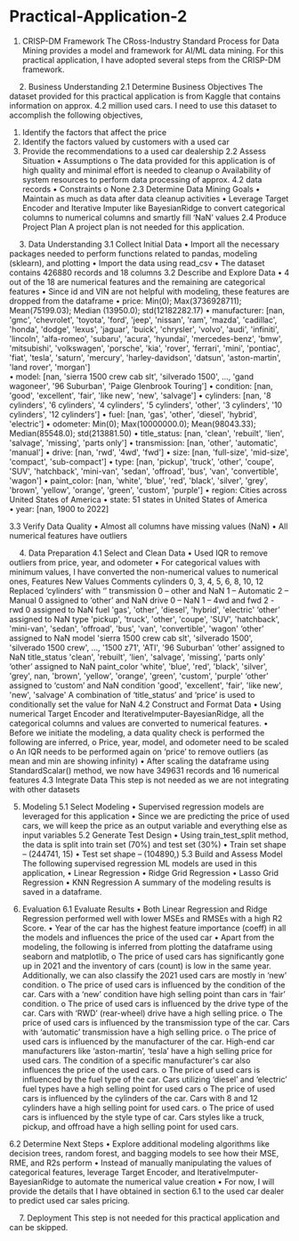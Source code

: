 # Practical-Application-2
1.	CRISP-DM Framework
The CRoss-Industry Standard Process for Data Mining provides a model and framework for AI/ML data mining. For this practical application, I have adopted several steps from the CRISP-DM framework. 

 
2.	Business Understanding
2.1	Determine Business Objectives
The dataset provided for this practical application is from Kaggle that contains information on approx. 4.2 million used cars. I need to use this dataset to accomplish the following objectives,
1.	Identify the factors that affect the price
2.	Identify the factors valued by customers with a used car
3.	Provide the recommendations to a used car dealership
2.2	Assess Situation
•	Assumptions
o	The data provided for this application is of high quality and minimal effort is needed to cleanup
o	Availability of system resources to perform data processing of approx. 4.2 data records
•	Constraints
o	None
2.3	Determine Data Mining Goals
•	Maintain as much as data after data cleanup activities
•	Leverage Target Encoder and Iterative Imputer like BayesianRidge to convert categorical columns to numerical columns and smartly fill ‘NaN’ values
2.4	Produce Project Plan
A project plan is not needed for this application.

 
3.	Data Understanding
3.1	Collect Initial Data
•	Import all the necessary packages needed to perform functions related to pandas, modeling (sklearn), and plotting
•	Import the data using read_csv
•	The dataset contains 426880 records and 18 columns
3.2	Describe and Explore Data
•	4 out of the 18 are numerical features and the remaining are categorical features
•	Since id and VIN are not helpful with modeling, these features are dropped from the dataframe
•	price: Min(0); Max(3736928711); Mean(75199.03); Median (13950.0); std(12182282.17)
•	manufacturer: [nan, 'gmc', 'chevrolet', 'toyota', 'ford', 'jeep', 'nissan', 'ram', 'mazda', 'cadillac', 'honda', 'dodge', 'lexus', 'jaguar', 'buick', 'chrysler', 'volvo', 'audi', 'infiniti', 'lincoln', 'alfa-romeo', 'subaru', 'acura', 'hyundai', 'mercedes-benz', 'bmw', 'mitsubishi', 'volkswagen', 'porsche', 'kia', 'rover', 'ferrari', 'mini', 'pontiac', 'fiat', 'tesla', 'saturn', 'mercury', 'harley-davidson', 'datsun', 'aston-martin', 'land rover', 'morgan']        
•	model: [nan, 'sierra 1500 crew cab slt', 'silverado 1500', ..., 'gand wagoneer', '96 Suburban', 'Paige Glenbrook Touring']
•	condition: [nan, 'good', 'excellent', 'fair', 'like new', 'new', 'salvage']
•	cylinders: [nan, '8 cylinders', '6 cylinders', '4 cylinders', '5 cylinders', 'other', '3 cylinders', '10 cylinders', '12 cylinders']
•	fuel: [nan, 'gas', 'other', 'diesel', 'hybrid', 'electric']
•	odometer: Min(0); Max(10000000.0); Mean(98043.33); Median(85548.0); std(213881.50)
•	title_status: [nan, 'clean', 'rebuilt', 'lien', 'salvage', 'missing', 'parts only']
•	transmission: [nan, 'other', 'automatic', 'manual']
•	drive: [nan, 'rwd', '4wd', 'fwd']
•	size: [nan, 'full-size', 'mid-size', 'compact', 'sub-compact']
•	type: [nan, 'pickup', 'truck', 'other', 'coupe', 'SUV', 'hatchback', 'mini-van', 'sedan', 'offroad', 'bus', 'van', 'convertible', 'wagon']
•	paint_color: [nan, 'white', 'blue', 'red', 'black', 'silver', 'grey', 'brown', 'yellow', 'orange', 'green', 'custom', 'purple']
•	region: Cities across United States of America
•	state: 51 states in United States of America   
•	year: [nan, 1900 to 2022]

3.3	Verify Data Quality
•	Almost all columns have missing values (NaN) 
•	All numerical features have outliers
 
 
4.	Data Preparation
4.1	Select and Clean Data
•	Used IQR to remove outliers from price, year, and odometer
•	For categorical values with minimum values, I have converted the non-numerical values to numerical ones,
Features	New Values	Comments
cylinders	0, 3, 4, 5, 6, 8, 10, 12	Replaced ‘cylinders’ with ‘’
transmission	0 – other and NaN
1 – Automatic 
2 – Manual 	0 assigned to ‘other’ and NaN
drive	0 – NaN
1 – 4wd and fwd
2 - rwd	0 assigned to NaN
fuel	'gas', 'other', 'diesel', 'hybrid', 'electric'	‘other’ assigned to NaN
type	'pickup', 'truck', 'other', 'coupe', 'SUV', 'hatchback', 'mini-van', 'sedan', 'offroad', 'bus', 'van', 'convertible', 'wagon'	‘other’ assigned to NaN
model	'sierra 1500 crew cab slt', 'silverado 1500', 'silverado 1500 crew', ..., '1500 z71', 'ATI', '96 Suburban'	‘other’ assigned to NaN
title_status	'clean', 'rebuilt', 'lien', 'salvage', 'missing', 'parts only'	‘other’ assigned to NaN
paint_color	'white', 'blue', 'red', 'black', 'silver', 'grey', nan, 'brown', 'yellow', 'orange', 'green', 'custom', 'purple'	‘other’ assigned to ‘custom’ and NaN
condition	'good', 'excellent', 'fair', 'like new', 'new', 'salvage'	A combination of ‘title_status’ and ‘price’ is used to conditionally set the value for NaN 
4.2	Construct and Format Data
•	Using numerical Target Encoder and IterativeImputer-BayesianRidge, all the categorical columns and values are converted to numerical features.
•	Before we initiate the modeling, a data quality check is performed the following are inferred,
o	Price, year, model, and odometer need to be scaled
o	An IQR needs to be performed again on ‘price’ to remove outliers (as mean and min are showing infinity) 
•	After scaling the dataframe using StandardScalar() method, we now have 349631 records and 16 numerical features
4.3	Integrate Data
This step is not needed as we are not integrating with other datasets


5.	Modeling
5.1	Select Modeling
•	Supervised regression models are leveraged for this application
•	Since we are predicting the price of used cars, we will keep the price as an output variable and everything else as input variables
5.2	Generate Test Design
•	Using train_test_split method, the data is split into train set (70%) and test set (30%)
•	Train set shape – (244741, 15) 
•	Test set shape – (104890,) 
5.3	Build and Assess Model
The following supervised regression ML models are used in this application, 
•	Linear Regression
•	Ridge Grid Regression
•	Lasso Grid Regression
•	KNN Regression
A summary of the modeling results is saved in a dataframe.
 

6.	Evaluation
6.1	Evaluate Results
•	Both Linear Regression and Ridge Regression performed well with lower MSEs and RMSEs with a high R2 Score.
•	Year of the car has the highest feature importance (coeff) in all the models and influences the price of the used car
•	Apart from the modeling, the following is inferred from plotting the dataframe using seaborn and matplotlib,
o	The price of used cars has significantly gone up in 2021 and the inventory of cars (count) is low in the same year. Additionally, we can also classify the 2021 used cars are mostly in ‘new’ condition.
o	 The price of used cars is influenced by the condition of the car. Cars with a ‘new’ condition have high selling point than cars in ‘fair’ condition.
o	The price of used cars is influenced by the drive type of the car. Cars with ‘RWD’ (rear-wheel) drive have a high selling price.
o	The price of used cars is influenced by the transmission type of the car. Cars with ‘automatic’ transmission have a high selling price.
o	The price of used cars is influenced by the manufacturer of the car. High-end car manufacturers like ‘aston-martin’, ‘tesla’ have a high selling price for used cars. The condition of a specific manufacturer's car also influences the price of the used cars.
o	The price of used cars is influenced by the fuel type of the car. Cars utilizing ‘diesel’ and ‘electric’ fuel types have a high selling point for used cars
o	The price of used cars is influenced by the cylinders of the car. Cars with 8 and 12 cylinders have a high selling point for used cars.
o	The price of used cars is influenced by the style type of car. Cars styles like a truck, pickup, and offroad have a high selling point for used cars.
 

6.2	Determine Next Steps
•	Explore additional modeling algorithms like decision trees, random forest, and bagging models to see how their MSE, RME, and R2s perform
•	Instead of manually manipulating the values of categorical features, leverage Target Encoder, and IterativeImputer-BayesianRidge to automate the numerical value creation
•	For now, I will provide the details that I have obtained in section 6.1 to the used car dealer to predict used car sales pricing.

 
7.	Deployment
This step is not needed for this practical application and can be skipped.
